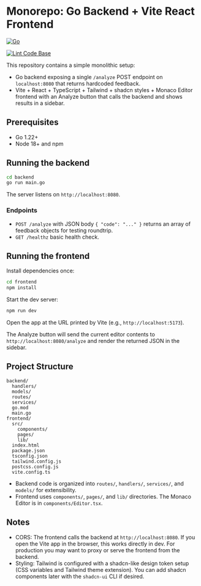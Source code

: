 # Monorepo: Go Backend + Vite React Frontend

[![Go](https://github.com/TuringProblem/vcoder/actions/workflows/go.yml/badge.svg)](https://github.com/TuringProblem/vcoder/actions/workflows/go.yml)

[![Lint Code Base](https://github.com/TuringProblem/vcoder/actions/workflows/super-linter.yml/badge.svg)](https://github.com/TuringProblem/vcoder/actions/workflows/super-linter.yml)

This repository contains a simple monolithic setup:

- Go backend exposing a single `/analyze` POST endpoint on `localhost:8080` that returns hardcoded feedback.
- Vite + React + TypeScript + Tailwind + shadcn styles + Monaco Editor frontend with an Analyze button that calls the backend and shows results in a sidebar.

## Prerequisites

- Go 1.22+
- Node 18+ and npm

## Running the backend

```bash
cd backend
go run main.go
```

The server listens on `http://localhost:8080`.

### Endpoints

- `POST /analyze` with JSON body `{ "code": "..." }` returns an array of feedback objects for testing roundtrip.
- `GET /healthz` basic health check.

## Running the frontend

Install dependencies once:

```bash
cd frontend
npm install
```

Start the dev server:

```bash
npm run dev
```

Open the app at the URL printed by Vite (e.g., `http://localhost:5173`).

The Analyze button will send the current editor contents to `http://localhost:8080/analyze` and render the returned JSON in the sidebar.

## Project Structure

```
backend/
  handlers/
  models/
  routes/
  services/
  go.mod
  main.go
frontend/
  src/
    components/
    pages/
    lib/
  index.html
  package.json
  tsconfig.json
  tailwind.config.js
  postcss.config.js
  vite.config.ts
```

- Backend code is organized into `routes/`, `handlers/`, `services/`, and `models/` for extensibility.
- Frontend uses `components/`, `pages/`, and `lib/` directories. The Monaco Editor is in `components/Editor.tsx`.

## Notes

- CORS: The frontend calls the backend at `http://localhost:8080`. If you open the Vite app in the browser, this works directly in dev. For production you may want to proxy or serve the frontend from the backend.
- Styling: Tailwind is configured with a shadcn-like design token setup (CSS variables and Tailwind theme extension). You can add shadcn components later with the `shadcn-ui` CLI if desired.
